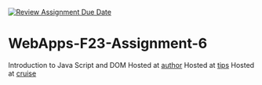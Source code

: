 [![Review Assignment Due Date](https://classroom.github.com/assets/deadline-readme-button-24ddc0f5d75046c5622901739e7c5dd533143b0c8e959d652212380cedb1ea36.svg)](https://classroom.github.com/a/b9NC0g7h)
# WebApps-F23-Assignment-6
Introduction to Java Script and DOM
Hosted at [author](https://44-563-webapps-f23.github.io/44563-webapps-f23-assignment6-Manideep4444/author.html)
Hosted at [tips](https://44-563-webapps-f23.github.io/44563-webapps-f23-assignment6-Manideep4444/tips.html)
Hosted at [cruise](https://44-563-webapps-f23.github.io/44563-webapps-f23-assignment6-Manideep4444/cruise.html)
